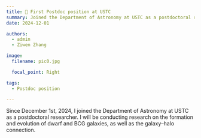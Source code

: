```yaml
---
title: 🎉 First Postdoc position at USTC
summary: Joined the Department of Astronomy at USTC as a postdoctoral researcher.
date: 2024-12-01

authors:
  - admin
  - Ziwen Zhang

image:
  filename: pic0.jpg

  focal_point: Right

tags:
  - Postdoc position

---
```

<!--more-->
Since December 1st, 2024, I joined the Department of Astronomy at USTC as a postdoctoral researcher. I will be conducting research on the formation and evolution of dwarf and BCG galaxies, as well as the galaxy–halo connection.
